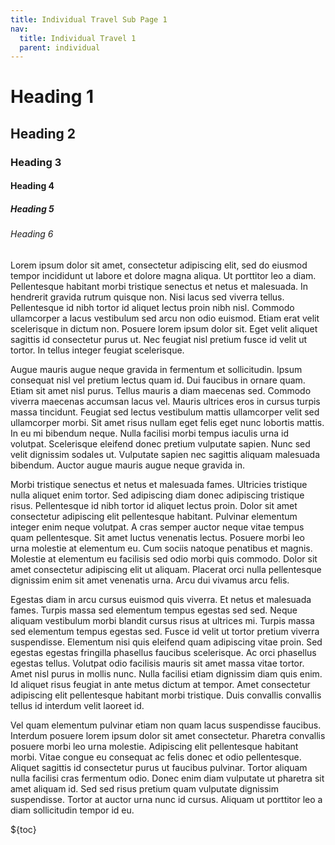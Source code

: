 ```yaml
---
title: Individual Travel Sub Page 1
nav:
  title: Individual Travel 1
  parent: individual
---
```


# Heading 1

## Heading 2

### Heading 3

#### Heading 4

##### Heading 5

###### Heading 6

Lorem ipsum dolor sit amet, consectetur adipiscing elit, sed do eiusmod tempor incididunt ut labore et dolore magna aliqua. Ut porttitor leo a diam. Pellentesque habitant morbi tristique senectus et netus et malesuada. In hendrerit gravida rutrum quisque non. Nisi lacus sed viverra tellus. Pellentesque id nibh tortor id aliquet lectus proin nibh nisl. Commodo ullamcorper a lacus vestibulum sed arcu non odio euismod. Etiam erat velit scelerisque in dictum non. Posuere lorem ipsum dolor sit. Eget velit aliquet sagittis id consectetur purus ut. Nec feugiat nisl pretium fusce id velit ut tortor. In tellus integer feugiat scelerisque.

Augue mauris augue neque gravida in fermentum et sollicitudin. Ipsum consequat nisl vel pretium lectus quam id. Dui faucibus in ornare quam. Etiam sit amet nisl purus. Tellus mauris a diam maecenas sed. Commodo viverra maecenas accumsan lacus vel. Mauris ultrices eros in cursus turpis massa tincidunt. Feugiat sed lectus vestibulum mattis ullamcorper velit sed ullamcorper morbi. Sit amet risus nullam eget felis eget nunc lobortis mattis. In eu mi bibendum neque. Nulla facilisi morbi tempus iaculis urna id volutpat. Scelerisque eleifend donec pretium vulputate sapien. Nunc sed velit dignissim sodales ut. Vulputate sapien nec sagittis aliquam malesuada bibendum. Auctor augue mauris augue neque gravida in.

Morbi tristique senectus et netus et malesuada fames. Ultricies tristique nulla aliquet enim tortor. Sed adipiscing diam donec adipiscing tristique risus. Pellentesque id nibh tortor id aliquet lectus proin. Dolor sit amet consectetur adipiscing elit pellentesque habitant. Pulvinar elementum integer enim neque volutpat. A cras semper auctor neque vitae tempus quam pellentesque. Sit amet luctus venenatis lectus. Posuere morbi leo urna molestie at elementum eu. Cum sociis natoque penatibus et magnis. Molestie at elementum eu facilisis sed odio morbi quis commodo. Dolor sit amet consectetur adipiscing elit ut aliquam. Placerat orci nulla pellentesque dignissim enim sit amet venenatis urna. Arcu dui vivamus arcu felis.

Egestas diam in arcu cursus euismod quis viverra. Et netus et malesuada fames. Turpis massa sed elementum tempus egestas sed sed. Neque aliquam vestibulum morbi blandit cursus risus at ultrices mi. Turpis massa sed elementum tempus egestas sed. Fusce id velit ut tortor pretium viverra suspendisse. Elementum nisi quis eleifend quam adipiscing vitae proin. Sed egestas egestas fringilla phasellus faucibus scelerisque. Ac orci phasellus egestas tellus. Volutpat odio facilisis mauris sit amet massa vitae tortor. Amet nisl purus in mollis nunc. Nulla facilisi etiam dignissim diam quis enim. Id aliquet risus feugiat in ante metus dictum at tempor. Amet consectetur adipiscing elit pellentesque habitant morbi tristique. Duis convallis convallis tellus id interdum velit laoreet id.

Vel quam elementum pulvinar etiam non quam lacus suspendisse faucibus. Interdum posuere lorem ipsum dolor sit amet consectetur. Pharetra convallis posuere morbi leo urna molestie. Adipiscing elit pellentesque habitant morbi. Vitae congue eu consequat ac felis donec et odio pellentesque. Aliquet sagittis id consectetur purus ut faucibus pulvinar. Tortor aliquam nulla facilisi cras fermentum odio. Donec enim diam vulputate ut pharetra sit amet aliquam id. Sed sed risus pretium quam vulputate dignissim suspendisse. Tortor at auctor urna nunc id cursus. Aliquam ut porttitor leo a diam sollicitudin tempor id eu.

${toc}
